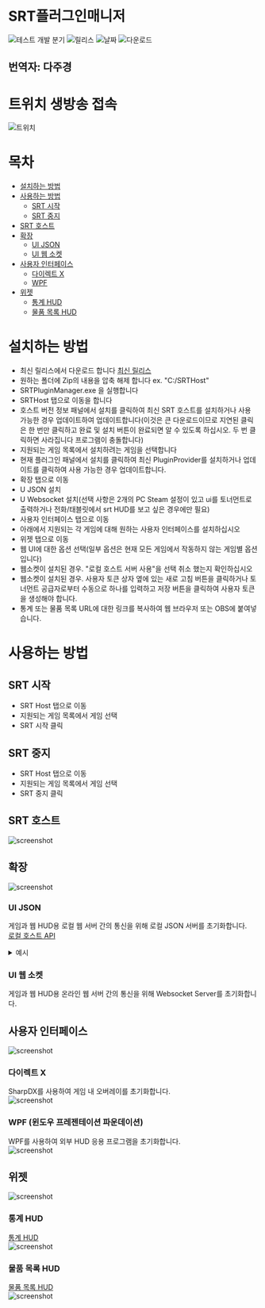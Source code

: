 # SRT플러그인매니저
![테스트 개발 분기](https://img.shields.io/github/workflow/status/SpeedrunTooling/SRTPluginManager/Publish?label=테스트%20개발%20분기&style=for-the-badge)
![릴리스](https://img.shields.io/github/v/release/SpeedrunTooling/SRTPluginManager?label=릴리스&style=for-the-badge)
![날짜](https://img.shields.io/github/release-date/SpeedrunTooling/SRTPluginManager?label=날짜&style=for-the-badge)
![다운로드](https://img.shields.io/github/downloads/SpeedrunTooling/SRTPluginManager/total?label=다운로드&color=%23007EC6&style=for-the-badge)

## 번역자: 다주경

# 트위치 생방송 접속
![트위치](https://img.shields.io/twitch/status/videogameroulette?label=트위치&style=for-the-badge)

# 목차
- [설치하는 방법](#설치하는-방법)
- [사용하는 방법](#사용하는-방법)
  - [SRT 시작](#srt-시작)
  - [SRT 중지](#srt-중지)
- [SRT 호스트](#srt-호스트)
- [확장](#확장)
  - [UI JSON](#ui-json)
  - [UI 웹 소켓](#ui-웹-소켓)
- [사용자 인터페이스](#사용자-인터페이스)
  - [다이렉트 X](#다이렉트-x)
  - [WPF](#wpf-(윈도우%20프레젠테이션%20파운데이션))
- [위젯](#위젯)
  - [통계 HUD](#통계-hud)
  - [물품 목록 HUD](#물품-목록-hud)

# 설치하는 방법
- 최신 릴리스에서 다운로드 합니다 [최신 릴리스](https://github.com/SpeedrunTooling/SRTPluginManager/releases/latest)
- 원하는 폴더에 Zip의 내용을 압축 해제 합니다 ex. "C:/SRTHost"
- SRTPluginManager.exe 을 실행합니다
- SRTHost 탭으로 이동을 합니다
- 호스트 버전 정보 패널에서 설치를 클릭하여 최신 SRT 호스트를 설치하거나 사용 가능한 경우 업데이트하여 업데이트합니다(이것은 큰 다운로드이므로 지연된 클릭은 한 번만 클릭하고 완료 및 설치 버튼이 완료되면 알 수 있도록 하십시오. 두 번 클릭하면 사라집니다 프로그램이 충돌합니다)
- 지원되는 게임 목록에서 설치하려는 게임을 선택합니다
- 현재 플러그인 패널에서 설치를 클릭하여 최신 PluginProvider를 설치하거나 업데이트를 클릭하여 사용 가능한 경우 업데이트합니다.
- 확장 탭으로 이동
- U JSON 설치
- U Websocket 설치(선택 사항은 2개의 PC Steam 설정이 있고 ui를 토너먼트로 출력하거나 전화/태블릿에서 srt HUD를 보고 싶은 경우에만 필요)
- 사용자 인터페이스 탭으로 이동
- 아래에서 지원되는 각 게임에 대해 원하는 사용자 인터페이스를 설치하십시오
- 위젯 탭으로 이동
- 웹 UI에 대한 옵션 선택(일부 옵션은 현재 모든 게임에서 작동하지 않는 게임별 옵션입니다)
- 웹소켓이 설치된 경우. "로컬 호스트 서버 사용"을 선택 취소 했는지 확인하십시오
- 웹소켓이 설치된 경우. 사용자 토큰 상자 옆에 있는 새로 고침 버튼을 클릭하거나 토너먼트 공급자로부터 수동으로 하나를 입력하고 저장 버튼을 클릭하여 사용자 토큰을 생성해야 합니다.
- 통계 또는 물품 목록 URL에 대한 링크를 복사하여 웹 브라우저 또는 OBS에 붙여넣습니다.

# 사용하는 방법

## SRT 시작
- SRT Host 탭으로 이동
- 지원되는 게임 목록에서 게임 선택
- SRT 시작 클릭

## SRT 중지
- SRT Host 탭으로 이동
- 지원되는 게임 목록에서 게임 선택
- SRT 중지 클릭

## SRT 호스트
![screenshot](https://cdn.discordapp.com/attachments/551840398016774193/865877964464586772/unknown.png)

## 확장
![screenshot](https://cdn.discordapp.com/attachments/551840398016774193/865878441153134622/unknown.png)

### UI JSON
게임과 웹 HUD용 로컬 웹 서버 간의 통신을 위해 로컬 JSON 서버를 초기화합니다.\
[로컬 호스트 API](http://localhost:7190)
<details>
  <summary>예시</summary>

```
{
    GameName: "Example API RE2R",
    VersionInfo: "9.9.9.9",
    Timer: {
        IGTRunningTimer: 6028998549,
        IGTCutsceneTimer: 189283718,
        IGTMenuTimer: 1272932590,
        IGTPausedTimer: 1967921896
    },
    PlayerCharacter: 1,
    Player: {
        CurrentHP: 1200,
        MaxHP: 1200,
        Percentage: 1,
        IsAlive: true,
        HealthState: 1
    },
    PlayerName: "Claire: ",
    IsPoisoned: false,
    RankManager: {
        Rank: 6,
        RankScore: 6690.906
    },
    PlayerInventoryCount: 12,
    PlayerInventory: [
        {
            _DebuggerDisplay: "[#2] Item WoodenBoard Quantity 5",
            SlotPosition: 2,
            ItemID: 33,
            WeaponID: -1,
            Attachments: 0,
            Quantity: 5,
            IsItem: true,
            IsWeapon: false,
            IsEmptySlot: false
        },
        {
            _DebuggerDisplay: "[#5] Empty Slot",
            SlotPosition: 5,
            ItemID: 0,
            WeaponID: -1,
            Attachments: 0,
            Quantity: -1,
            IsItem: false,
            IsWeapon: false,
            IsEmptySlot: true
        }
    ],
    EnemyHealth: [
        {
            _DebuggerDisplay: "1500 / 1500 (100.0%)",
            MaximumHP: 1500,
            CurrentHP: 1500,
            IsTrigger: false,
            IsAlive: true,
            IsDamaged: false,
            Percentage: 1
        },
        {
            _DebuggerDisplay: "44 / 890 (4.9%)",
            MaximumHP: 890,
            CurrentHP: 44,
            IsTrigger: false,
            IsAlive: true,
            IsDamaged: true,
            Percentage: 0.0494382
        }
    ],
    IGTCalculated: 3871792935,
    IGTCalculatedTicks: 38717929350,
    IGTTimeSpan: {
        Ticks: 38717929350,
        Days: 0,
        Hours: 1,
        Milliseconds: 792,
        Minutes: 4,
        Seconds: 31,
        TotalDays: 0.044812418229166665,
        TotalHours: 1.0754980375,
        TotalMilliseconds: 3871792.935,
        TotalMinutes: 64.52988225,
        TotalSeconds: 3871.792935
    },
    IGTFormattedString: "01:04:31"
}
```
</details>

### UI 웹 소켓
게임과 웹 HUD용 온라인 웹 서버 간의 통신을 위해 Websocket Server를 초기화합니다.

## 사용자 인터페이스
![screenshot](https://cdn.discordapp.com/attachments/551840398016774193/865878463856640010/unknown.png)

### 다이렉트 X 
SharpDX를 사용하여 게임 내 오버레이를 초기화합니다.\
![screenshot](https://cdn.discordapp.com/attachments/551840398016774193/865883096922849320/unknown.png)

### WPF (윈도우 프레젠테이션 파운데이션)
WPF를 사용하여 외부 HUD 응용 프로그램을 초기화합니다.\
![screenshot](https://cdn.discordapp.com/attachments/551840398016774193/865884741211652116/unknown.png)

## 위젯
![screenshot](https://cdn.discordapp.com/attachments/551840398016774193/865878482801262622/unknown.png)

### 통계 HUD
[통계 HUD](https://speedruntooling.github.io/StatsHUD)\
![screenshot](https://cdn.discordapp.com/attachments/551840398016774193/865890495401164801/unknown.png)

### 물품 목록 HUD
[물품 목록 HUD](https://speedruntooling.github.io/InventoryHUD)\
![screenshot](https://cdn.discordapp.com/attachments/551840398016774193/865890549995536414/unknown.png)
